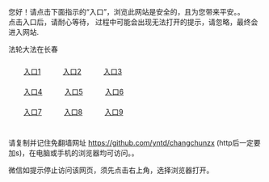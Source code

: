 您好！请点击下面指示的“入口”，浏览此网站是安全的，且为您带来平安。。 <br/>
点击入口后，请耐心等待， 过程中可能会出现无法打开的提示，请忽略，最终会进入网站. </br>

法轮大法在长春<br/>
<div style="padding:10px"><a style="margin:20px" target="_blank" href="https://d3r5yeywk7yvts.cloudfront.net/2Qpsp?mmsfdh" id="ccLink1" rel="nofollow">入口1</a> <a target="_blank" style="margin:20px" href="https://dyymy8v12yck4.cloudfront.net/2Qpsp?fydfafxa" id="ccLink2" rel="nofollow">入口2</a> <a style="margin:20px" target="_blank" href="https://d3d5fjtefxwov2.cloudfront.net/2Qpsp?fqlmxyus" id="ccLink3" rel="nofollow">入口3</a></div>

<div style="padding:10px" ><a style="margin:20px" target="_blank" href="https://d3r5yeywk7yvts.cloudfront.net/2Qpsp?mmsfdh" id="ccLink4" rel="nofollow">入口4</a> <a style="margin:20px" href="https://dyymy8v12yck4.cloudfront.net/2Qpsp?fydfafxa" target="_blank" id="ccLink5" rel="nofollow">入口5</a> <a style="margin:20px" href="https://d3d5fjtefxwov2.cloudfront.net/2Qpsp?fqlmxyus" target="_blank" id="ccLink6" rel="nofollow">入口6</a></div>

<div style="padding:10px"><a style="margin:20px" target="_blank" href="https://d3r5yeywk7yvts.cloudfront.net/2Qpsp?mmsfdh" id="ccLink7" rel="nofollow">入口7</a> <a style="margin:20px" href="https://dyymy8v12yck4.cloudfront.net/2Qpsp?fydfafxa" target="_blank" id="ccLink8" rel="nofollow">入口8</a> <a style="margin:20px" target="_blank" href="https://d3d5fjtefxwov2.cloudfront.net/2Qpsp?fqlmxyus" id="ccLink9" rel="nofollow">入口9</a></div>

<br/>



请复制并记住免翻墙网址 https://github.com/yntd/changchunzx (http后一定要加s)，在电脑或手机的浏览器均可访问。。<br/>

微信如提示停止访问该网页，须先点击右上角，选择浏览器打开。

